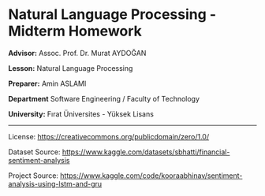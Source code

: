# Natural Language Processing - Midterm Homework
**Advisor:** Assoc. Prof. Dr. Murat AYDOĞAN

**Lesson:** Natural Language Processing

**Preparer:** Amin ASLAMI

**Department** Software Engineering / Faculty of Technology

**University:** Fırat Üniversites - Yüksek Lisans

-------------------------------------------------------------------------------------
License: https://creativecommons.org/publicdomain/zero/1.0/

Dataset Source: https://www.kaggle.com/datasets/sbhatti/financial-sentiment-analysis

Project Source: https://www.kaggle.com/code/kooraabhinav/sentiment-analysis-using-lstm-and-gru
